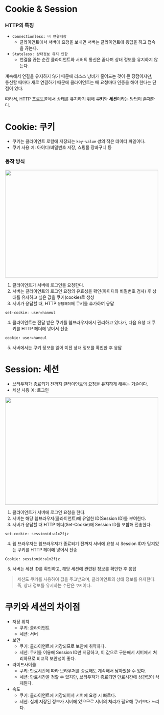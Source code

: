 # Cookie & Session

### HTTP의 특징 
* `Connectionless: 비 연결지향` 
  * 클라이언트에서 서버에 요청을 보내면 서버는 클라이언트에 응답을 하고 접속을 끊는다. 
* `Stateless: 상태정보 유지 안함`
  * 연결을 끊는 순간 클라이언트와 서버의 통신은 끝나며 상태 정보를 유지하지 않는다.

계속해서 연결을 유지하지 않기 때문에 리소스 낭비가 줄어드는 것이 큰 장점이지만,  
통신할 때마다 새로 연결하기 때문에 클라이언트는 매 요청마다 인증을 해야 한다는 단점이 있다.


따라서, HTTP 프로토콜에서 상태를 유지하기 위해 **쿠키**와 **세션**이라는 방법이 존재한다.

# Cookie: 쿠키
* 쿠키는 클라이언트 로컬에 저장되는 `key-value` 쌍의 작은 데이터 파일이다.  
* 쿠키 사용 예: 아이디/비밀번호 저장, 쇼핑몰 장바구니 등
### 동작 방식
<img src="https://miro.medium.com/max/1400/1*fWfKsO9P2rReNzJM2doBhQ.png" width="500" height="350">

1. 클라이언트가 서버에 로그인을 요청한다.
2. 서버는 클라이언트의 로그인 요청의 유효성을 확인(아이디와 비밀번호 검사) 후 상태를 유지하고 싶은 값을 쿠키(cookie)로 생성
3. 서버가 응답할 때, HTTP `응답헤더`에 쿠키를 추가하여 응답
```http
set-cookie: user=haneul
```
4. 클라이언트는 전달 받은 쿠키를 웹브라우저에서 관리하고 있다가, 다음 요청 때 쿠키를 HTTP 헤더에 넣어서 전송
```http
cookie: user=haneul
```
5. 서버에서는 쿠키 정보를 읽어 이전 상태 정보를 확인한 후 응답

# Session: 세션
* 브라우저가 종료되기 전까지 클라이언트의 요청을 유지하게 해주는 기술이다.
* 세션 사용 예: 로그인

<img src="https://miro.medium.com/max/1400/1*oiHghHg3sQW5ynmMCAtPAA.png" width="500" height="350">

1. 클라이언트가 서버에 로그인 요청을 한다.
2. 서버는 해당 웹브라우저(클라이언트)에 유일한 ID(Session ID)를 부여한다.
3. 서버가 응답할 때 HTTP 헤더(Set-Cookie)에 Session ID를 포함해 전송한다.
```http
set-cookie: sessionid:a1x2fjz
```
4. 웹 브라우저는 웹브러우저가 종료되기 전까지 서버에 요청 시 Session ID가 담겨있는 쿠키를 HTTP 헤더에 넣어서 전송
```http
Cookie: sessionid:a1x2fjz
```
5. 서버는 세션 ID를 확인하고, 해당 세션에 관련된 정보를 확인한 후 응답

> 세션도 쿠키를 사용하여 값을 주고받으며, 클라이언트의 상태 정보를 유지한다.  
> 즉, 상태 정보를 유지하는 수단은 `쿠키`이다.

# 쿠키와 세션의 차이점
* 저장 위치
  * 쿠키: 클라이언트
  * 세션: 서버
* 보안
  * 쿠키: 클라이언트에 저장되므로 보안에 취약하다.
  * 세션: 쿠키를 이용해 Session ID만 저장하고, 이 값으로 구분해서 서버에서 처리하므로 비교적 보안성이 좋다.
* 라이프사이클
  * 쿠키: 만료시간에 따라 브라우저를 종료해도 계속해서 남아있을 수 있다.
  * 세션: 만료시간을 정할 수 있지만, 브라우저가 종료되면 만료시간에 상관없이 삭제된다.
* 속도
  * 쿠키: 클라이언트에 저장되어서 서버에 요청 시 빠르다.
  * 세션: 실제 저장된 정보가 서버에 있으므로 서버의 처리가 필요해 쿠키보다 느리다.
